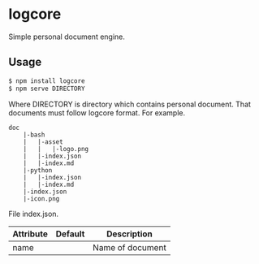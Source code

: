 # logcore

Simple personal document engine.

## Usage

```bash
$ npm install logcore
$ npm serve DIRECTORY
```

Where DIRECTORY is directory which contains personal document. That documents
must follow logcore format. For example.

```text
doc
    |-bash
    |   |-asset
    |   |   |-logo.png
    |   |-index.json
    |   |-index.md
    |-python
    |   |-index.json
    |   |-index.md
    |-index.json
    |-icon.png
```

File index.json.


| Attribute     | Default           | Description                       |
|---------------|-------------------|-----------------------------------|
| name          |                   | Name of document                  |
